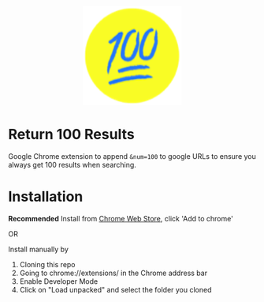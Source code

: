 <p align="center">
  <img src="icons/hunnit128.png" alt="Logo" width="200"/>
</p>

# Return 100 Results

Google Chrome extension to append `&num=100` to google URLs to ensure you always get 100 results when searching.

# Installation

**Recommended** Install from [Chrome Web Store](https://chromewebstore.google.com/detail/return-100-results/akoadlepoggmbajdbnioncbhgngpihjj), click 'Add to chrome'

OR

Install manually by

1. Cloning this repo
2. Going to chrome://extensions/ in the Chrome address bar
3. Enable Developer Mode
4. Click on "Load unpacked" and select the folder you cloned



